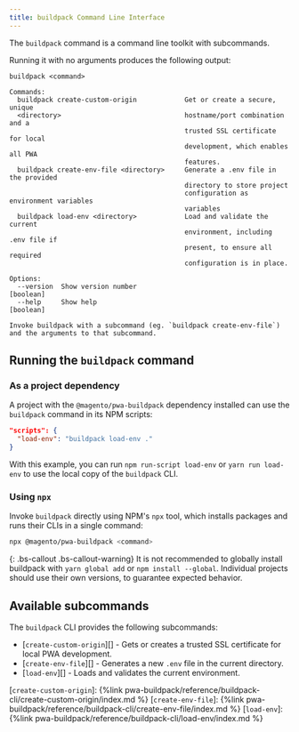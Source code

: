 ```yaml
---
title: buildpack Command Line Interface
---
```


The `buildpack` command is a command line toolkit with subcommands.

Running it with no arguments produces the following output:

```text
buildpack <command>

Commands:
  buildpack create-custom-origin            Get or create a secure, unique
  <directory>                               hostname/port combination and a
                                            trusted SSL certificate for local
                                            development, which enables all PWA
                                            features.
  buildpack create-env-file <directory>     Generate a .env file in the provided
                                            directory to store project
                                            configuration as environment variables
                                            variables
  buildpack load-env <directory>            Load and validate the current
                                            environment, including .env file if
                                            present, to ensure all required
                                            configuration is in place.

Options:
  --version  Show version number                                       [boolean]
  --help     Show help                                                 [boolean]

Invoke buildpack with a subcommand (eg. `buildpack create-env-file`) and the arguments to that subcommand.
```

## Running the `buildpack` command

### As a project dependency

A project with the `@magento/pwa-buildpack` dependency installed can use the `buildpack` command in its NPM scripts:

```json
"scripts": {
  "load-env": "buildpack load-env ."
}
```

With this example, you can run `npm run-script load-env` or `yarn run load-env` to use the local copy of the `buildpack` CLI.

### Using `npx`

Invoke `buildpack` directly using NPM's `npx` tool, which installs packages and runs their CLIs in a single command:

```sh
npx @magento/pwa-buildpack <command>
```

{: .bs-callout .bs-callout-warning}
It is not recommended to globally install buildpack with `yarn global add` or `npm install --global`.
Individual projects should use their own versions, to guarantee expected behavior.

## Available subcommands

The `buildpack` CLI provides the following subcommands:

-   [`create-custom-origin`][] - Gets or creates a trusted SSL certificate for local PWA development.
-   [`create-env-file`][] - Generates a new `.env` file in the current directory.
-   [`load-env`][] - Loads and validates the current environment.

[`create-custom-origin`]: {%link pwa-buildpack/reference/buildpack-cli/create-custom-origin/index.md %}
[`create-env-file`]: {%link pwa-buildpack/reference/buildpack-cli/create-env-file/index.md %}
[`load-env`]: {%link pwa-buildpack/reference/buildpack-cli/load-env/index.md %}
